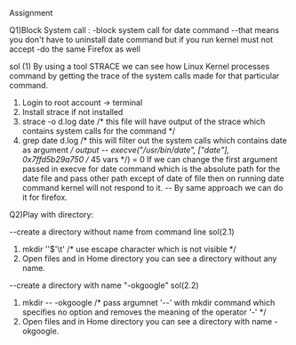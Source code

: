 Assignment 

Q1)Block System call : 
-block system call for date command 
  --that means you don't have to uninstall date command but if you run kernel must not accept 
-do the same Firefox as well

sol (1)
By using a tool STRACE we can see how Linux Kernel processes command by getting the trace of the system calls made for that particular command.
1) Login to root account -> terminal
2) Install strace if not installed
3) strace -o d.log date  /* this file will have output of the strace which contains system calls for the command */
4) grep date d.log  /* this will filter out the system calls which contains date as argument */
 output -- execve("/usr/bin/date", ["date"], 0x7ffd5b29a750 /* 45 vars */) = 0
If we can change the first argument passed in execve for date command which is the absolute path for the date file and pass other path except of date of file then on running 
date command kernel will not respond to it.
-- By same approach we can do it for firefox.

Q2)Play with directory: 

--create a directory without name from command line
sol(2.1)
1) mkdir ''$'\t'  /* use escape character which is not visible */
2) Open files and in Home directory you can see a directory without any name.

--create a directory with name "-okgoogle"
sol(2.2)
1) mkdir -- -okgoogle /* pass argumnet '--' with mkdir command which specifies no option and removes the meaning of the operator '-' */
2) Open files and in Home directory you can see a directory with name -okgoogle.

